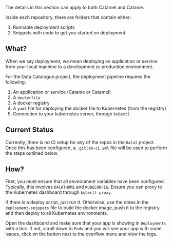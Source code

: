 
The details in this section can apply to both Catamel and Catanie. 

Inside each repository, there are folders that contain either:

1. Runnable deployment scripts
2. Snippets with code to get you started on deployment.

## What?

When we say deployment, we mean deploying an application or service from your local machine to a development or production environment.

For the Data Catalogue project, the deployment pipeline requires the following:

1. An application or service (Catanie or Catamel)
2. A `dockerfile`
3. A docker registry
4. A `yaml` file for deploying the docker file to Kubernetes (from the registry) 
5. Connection to your kubernetes server, through `kubectl`

## Current Status

Currently, there is no CI setup for any of the repos in the `DaCat` project. Once this has been configured, a `.gitlab-ci.yml` file will be used to perform the steps outlined below.

## How?

First, you must ensure that all environment variables have been configured. Typically, this involves `DACATHOME` and `KUBECONFIG`. Ensure you can proxy to the Kubernetes dashboard through `kubectl proxy`.

If there is a deploy script, just run it. Otherwise, use the notes in the `deployment-snippets` file to build the docker image, push it to the registry and then deploy to all Kubernetes environments.

Open the dashboard and make sure that your app is showing in `Deployments` with a tick. If not, scroll down to `Pods` and you will see your app with some issues, click on the button next to the overflow menu and view the logs.

